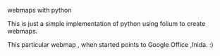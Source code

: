 webmaps with python


This is just a simple implementation of python using folium to create webmaps.

This particular webmap , when started points to Google Office ,Inida. :)
